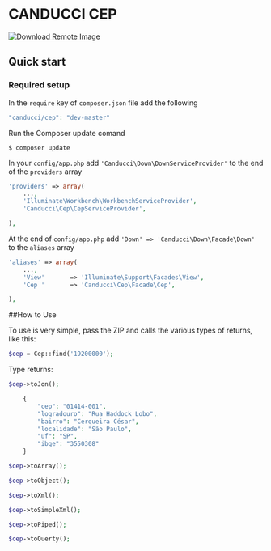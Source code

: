 # CANDUCCI CEP

[![Download Remote Image](https://fulviocanducci.files.wordpress.com/2014/12/cell-6-2-120.png)](https://packagist.org/packages/canducci/down)

## Quick start

### Required setup

In the `require` key of `composer.json` file add the following

```PHP
"canducci/cep": "dev-master"
```

Run the Composer update comand

    $ composer update

In your `config/app.php` add `'Canducci\Down\DownServiceProvider'` to the end of the `providers` array

```PHP
'providers' => array(
    ...,
    'Illuminate\Workbench\WorkbenchServiceProvider',
    'Canducci\Cep\CepServiceProvider',

),
```

At the end of `config/app.php` add `'Down' => 'Canducci\Down\Facade\Down'` to the `aliases` array

```PHP
'aliases' => array(
    ...,
    'View'       => 'Illuminate\Support\Facades\View',
    'Cep '       => 'Canducci\Cep\Facade\Cep',

),
```

##How to Use

To use is very simple, pass the ZIP and calls the various types of returns, like this:

```PHP
$cep = Cep::find('19200000');
```

Type returns:
```PHP    
$cep->toJon();

    {
        "cep": "01414-001",
        "logradouro": "Rua Haddock Lobo",
        "bairro": "Cerqueira César",
        "localidade": "São Paulo",
        "uf": "SP",
        "ibge": "3550308"
    }
```

```PHP    
$cep->toArray();
```

```PHP    
$cep->toObject();
```

```PHP    
$cep->toXml();
```

```PHP    
$cep->toSimpleXml();
```

```PHP    
$cep->toPiped();
```
    
```PHP    
$cep->toQuerty();
```   
    
